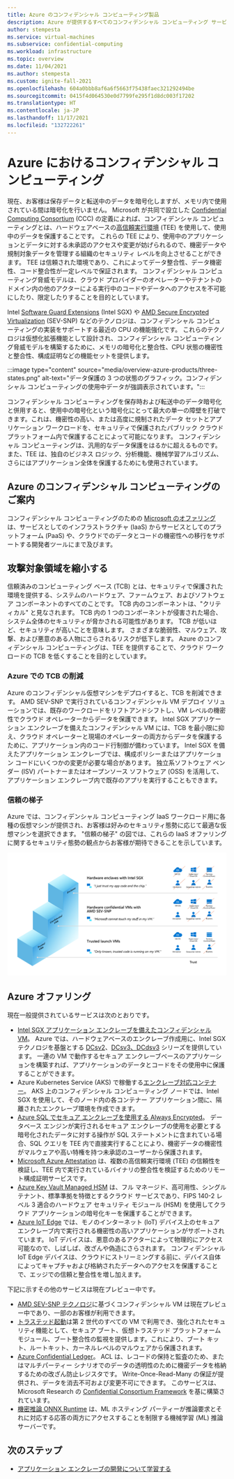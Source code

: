 ```yaml
---
title: Azure のコンフィデンシャル コンピューティング製品
description: Azure が提供するすべてのコンフィデンシャル コンピューティング サービスについて説明します
author: stempesta
ms.service: virtual-machines
ms.subservice: confidential-computing
ms.workload: infrastructure
ms.topic: overview
ms.date: 11/04/2021
ms.author: stempesta
ms.custom: ignite-fall-2021
ms.openlocfilehash: 604a0bbb8af6a6f5663f75438faec321292494be
ms.sourcegitcommit: 0415f4d064530e0d7799fe295f1d8dc003f17202
ms.translationtype: HT
ms.contentlocale: ja-JP
ms.lasthandoff: 11/17/2021
ms.locfileid: "132722261"
---
```

# <a name="confidential-computing-on-azure"></a>Azure におけるコンフィデンシャル コンピューティング

現在、お客様は保存データと転送中のデータを暗号化しますが、メモリ内で使用されている間は暗号化を行いません。 Microsoft が共同で設立した [Confidential Computing Consortium](https://confidentialcomputing.io/) (CCC) の定義によれば、コンフィデンシャル コンピューティングとは、ハードウェアベースの[高信頼実行環境](https://en.wikipedia.org/wiki/Trusted_execution_environment) (TEE) を使用して、使用中のデータを保護することです。 これらの TEE により、使用中のアプリケーションとデータに対する未承認のアクセスや変更が妨げられるので、機密データや規制対象データを管理する組織のセキュリティ レベルを向上させることができます。 TEE は信頼された環境であり、これによってデータ整合性、データ機密性、コード整合性が一定レベルで保証されます。 コンフィデンシャル コンピューティング脅威モデルは、クラウド プロバイダーのオペレーターやテナントのドメイン内の他のアクターによる実行中のコードやデータへのアクセスを不可能にしたり、限定したりすることを目的としています。

Intel [Software Guard Extensions](https://www.intel.com.au/content/www/au/en/architecture-and-technology/software-guard-extensions-enhanced-data-protection.html) (Intel SGX) や [AMD Secure Encrypted Virtualization](https://www.amd.com/en/processors/amd-secure-encrypted-virtualization) (SEV-SNP) などのテクノロジは、コンフィデンシャル コンピューティングの実装をサポートする最近の CPU の機能強化です。 これらのテクノロジは仮想化拡張機能として設計され、コンフィデンシャル コンピューティング脅威モデルを構築するために、メモリの暗号化と整合性、CPU 状態の機密性と整合性、構成証明などの機能セットを提供します。

:::image type="content" source="media/overview-azure-products/three-states.png" alt-text="データ保護の 3 つの状態のグラフィック。コンフィデンシャル コンピューティングの使用中データが強調表示されています。":::

コンフィデンシャル コンピューティングを保存時および転送中のデータ暗号化と併用すると、使用中の暗号化という暗号化にとって最大の単一の障壁を打破できます。これは、機密性の高い、または高度に規制されたデータ セットとアプリケーション ワークロードを、セキュリティで保護されたパブリック クラウド プラットフォーム内で保護することによって可能になります。 コンフィデンシャル コンピューティングは、汎用的なデータ保護をはるかに超えるものです。 また、TEE は、独自のビジネス ロジック、分析機能、機械学習アルゴリズム、さらにはアプリケーション全体を保護するためにも使用されています。

## <a name="navigating-azure-confidential-computing"></a>Azure のコンフィデンシャル コンピューティングのご案内

コンフィデンシャル コンピューティングのための [Microsoft のオファリング](https://aka.ms/azurecc)は、サービスとしてのインフラストラクチャ (IaaS) からサービスとしてのプラットフォーム (PaaS) や、クラウドでのデータとコードの機密性への移行をサポートする開発者ツールにまで及びます。

## <a name="reducing-the-attack-surface"></a>攻撃対象領域を縮小する
信頼済みのコンピューティング ベース (TCB) とは、セキュリティで保護された環境を提供する、システムのハードウェア、ファームウェア、およびソフトウェア コンポーネントのすべてのことです。 TCB 内のコンポーネントは、"クリティカル" と見なされます。 TCB 内の 1 つのコンポーネントが侵害された場合、システム全体のセキュリティが脅かされる可能性があります。 TCB が低いほど、セキュリティが高いことを意味します。 さまざまな脆弱性、マルウェア、攻撃、および悪意のある人物にさらされるリスクが低下します。 Azure のコンフィデンシャル コンピューティングは、TEE を提供することで、クラウド ワークロードの TCB を低くすることを目的としています。 

### <a name="reducing-your-tcb-in-azure"></a>Azure での TCB の削減

Azure のコンフィデンシャル仮想マシンをデプロイすると、TCB を削減できます。 AMD SEV-SNP で実行されているコンフィデンシャル VM デプロイ ソリューションでは、既存のワークロードをリフトアンドシフトし、VM レベルの機密性でクラウド オペレーターからデータを保護できます。 Intel SGX アプリケーション エンクレーブを備えたコンフィデンシャル VM には、TCB を最小限に抑え、クラウド オペレーターと現場のオペレーターの両方からデータを保護するために、アプリケーション内のコード行制御が備わっています。  Intel SGX を備えたアプリケーション エンクレーブでは、構成ポリシーまたはアプリケーション コードにいくつかの変更が必要な場合があります。  独立系ソフトウェア ベンダー (ISV) パートナーまたはオープンソース ソフトウェア (OSS) を活用して、アプリケーション エンクレーブ内で既存のアプリを実行することもできます。 

### <a name="trust-ladder"></a>信頼の梯子

Azure では、コンフィデンシャル コンピューティング IaaS ワークロード用に各種の仮想マシンが提供され、お客様は好みのセキュリティ態勢に応じて最適な仮想マシンを選択できます。 "信頼の梯子" の図では、これらの IaaS オファリングに関するセキュリティ態勢の観点からお客様が期待できることを示しています。

![上部に Intel SGX によるエンクレーブが表示されている Azure の信頼の梯子のスクリーンショット。](media/overview-azure-products/trust-ladder.png)

## <a name="azure-offerings"></a>Azure オファリング

現在一般提供されているサービスは次のとおりです。

- [Intel SGX アプリケーション エンクレーブを備えたコンフィデンシャル VM](confidential-computing-enclaves.md)。 Azure では、ハードウェアベースのエンクレーブ作成用に、Intel SGX テクノロジを基盤とする [DCsv2](../virtual-machines/dcv2-series.md)、[DCsv3、DCdsv3](../virtual-machines/dcv3-series.md) シリーズを提供しています。 一連の VM で動作するセキュア エンクレーブベースのアプリケーションを構築すれば、アプリケーションのデータとコードをその使用中に保護することができます。
- Azure Kubernetes Service (AKS) で稼働する[エンクレーブ対応コンテナー](enclave-aware-containers.md)。 AKS 上のコンフィデンシャル コンピューティング ノードでは、Intel SGX を使用して、そのノード内の各コンテナー アプリケーション間に、隔離されたエンクレーブ環境を作成できます。
- [Azure SQL でセキュア エンクレーブを使用する Always Encrypted](/sql/relational-databases/security/encryption/always-encrypted-enclaves)。 データベース エンジンが実行されるセキュア エンクレーブの使用を必要とする暗号化されたデータに対する操作が SQL ステートメントに含まれている場合、SQL クエリを TEE 内で直接実行することにより、機密データの機密性がマルウェアや高い特権を持つ未承認のユーザーから保護されます。
- [Microsoft Azure Attestation](../attestation/overview.md) は、複数の高信頼実行環境 (TEE) の信頼性を検証し、TEE 内で実行されているバイナリの整合性を検証するためのリモート構成証明サービスです。
- [Azure Key Vault Managed HSM](../key-vault/managed-hsm/index.yml) は、フル マネージド、高可用性、シングル テナント、標準準拠を特徴とするクラウド サービスであり、FIPS 140-2 レベル 3 適合のハードウェア セキュリティ モジュール (HSM) を使用してクラウド アプリケーションの暗号化キーを保護することができます。
- [Azure IoT Edge](../iot-edge/deploy-confidential-applications.md) では、モノのインターネット (IoT) デバイス上のセキュア エンクレーブ内で実行される機密性の高いアプリケーションがサポートされています。 IoT デバイスは、悪意のあるアクターによって物理的にアクセス可能なので、しばしば、改ざんや偽造にさらされます。 コンフィデンシャル IoT Edge デバイスは、クラウドにストリーミングする前に、デバイス自体によってキャプチャおよび格納されたデータへのアクセスを保護することで、エッジでの信頼と整合性を増し加えます。

下記に示すその他のサービスは現在プレビュー中です。

- [AMD SEV-SNP テクノロジ](https://azure.microsoft.com/blog/azure-and-amd-enable-lift-and-shift-confidential-computing/)に基づくコンフィデンシャル VM は現在プレビュー中であり、一部のお客様が利用できます。
- [トラステッド起動](../virtual-machines/trusted-launch.md)は第 2 世代のすべての VM で利用でき、強化されたセキュリティ機能として、セキュア ブート、仮想トラステッド プラットフォーム モジュール、ブート整合性の監視を提供します。これにより、ブート キット、ルートキット、カーネルレベルのマルウェアから保護されます。
- [Azure Confidential Ledger](../confidential-ledger/overview.md)。 ACL は、レコードの保持と監査のため、またはマルチパーティー シナリオでのデータの透明性のために機密データを格納するための改ざん防止レジスタです。 Write-Once-Read-Many の保証が提供され、データを消去不可および変更不可にできます。 このサービスは、Microsoft Research の [Confidential Consortium Framework](https://www.microsoft.com/research/project/confidential-consortium-framework/) を基に構築されています。
- [機密推論 ONNX Runtime](https://github.com/microsoft/onnx-server-openenclave) は、ML ホスティング パーティーが推論要求とそれに対応する応答の両方にアクセスすることを制限する機械学習 (ML) 推論サーバーです。

## <a name="next-steps"></a>次のステップ

- [アプリケーション エンクレーブの開発について学習する](application-development.md)